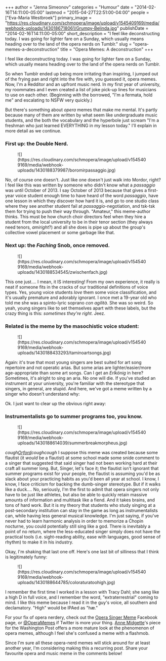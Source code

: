 +++
author = "Jenna Simeonov"
categories = "Humour"
date = "2014-02-16T14:11:00-05:00"
lastmod = "2015-04-27T22:51:00-04:00"
people = ["Eva-Maria Westbroek"]
primary_image = "https://res.cloudinary.com/schmopera/image/upload/v1545409169/media/webhook-uploads/1430186718061/Grumpy-Belinda.jpg"
publishDate = "2014-02-16T14:11:00-05:00"
short_description = "I feel like deconstructing today. I was going for lighter fare on a Sunday, which usually means heading over to the land of the opera nerds on Tumblr."
slug = "opera-memes-a-deconstruction"
title = "Opera Memes: A deconstruction"
+++

I feel like deconstructing today. I was going for lighter fare on a Sunday, which usually means heading over to the land of the opera nerds on Tumblr.

So when Tumblr ended up being more irritating than inspiring, I jumped out of the frying pan and right into the fire with, you guessed it, opera memes. Now, I'm a Redditor and an upfront music nerd. In my first year of university, my roommates and I even created a list of joke pick-up lines for musicians to use on each other. (Beginning with the borrowed, "I'm a fermata, hold me" and escalating to NSFW very quickly.)

But there's something about _opera_ memes that make me mental. It's partly because many of them are written by what seem like undergraduate music students, and the both the vocabulary and the hyperbole just scream "I'm a freshman who just learned EVERYTHING in my lesson today." I'll explain in more detail as we continue.

### First up: the Double Nerd.

<figure data-type="image">
![](https://res.cloudinary.com/schmopera/image/upload/v1545409169/media/webhook-uploads/1430188379987/boromirpassaggio.jpg)
</figure>

No, of course one doesn't. Just like one doesn't just walk into Mordor, right? I feel like this was written by someone who didn't know what a _passaggio_ was until October of 2013\. I say October of 2013 because that gives a first-year voice student enough time to have heard of the word _passaggio_, have one lesson in which they discover how hard it is, and go to one studio class where they see another student fail at _passaggio_-negotiation, and tsk-tsk them for trying to push their way through. "Amateur," this meme-author thinks. This must be how church choir directors feel when they hire a student from the local university to be in their tenor section (they always need tenors, _amiright_?) and all she does is pipe up about the group's collective vowel placement or some garbage like that.

### Next up: the _Faching_ Snob, once removed.

<figure data-type="image">
![](https://res.cloudinary.com/schmopera/image/upload/v1545409169/media/webhook-uploads/1430188534545/zwischenfach.jpg)
</figure>

This one just.... I mean, it IS interesting! From my own experience, it really is neat if someone fits in the cracks of our traditional definitions of voice types. Yes, young voice students _love_ them some voice classification, and it's usually premature and adorably ignorant. I once met a 19-year old who told me she was a spinto-lyric soprano _con agilità_. She was so weird. So yeah, young singers like to set themselves apart with these labels, but the crazy thing is this: _sometimes they're right_. Jeez.

### Related is the meme by the masochistic voice student:

<figure data-type="image">
![](https://res.cloudinary.com/schmopera/image/upload/v1545409169/media/webhook-uploads/1430188433293/taminoartsongs.jpg)
</figure>

Again: it's true that most young singers are best suited for art song repertoire and not operatic arias. But some arias are lighter/easier/more age-appropriate than some art songs. Can I get an _Erlkönig_ in here? Sometimes, it's alright to sing an aria. No one will die.
If you've studied an instrument at your university, you're familiar with the stereotype that singers, in general, are stupid. And here, we've got a meme written by a singer who doesn't understand why:



Ok. I just want to clear up the obvious right away: 

### Instrumentalists go to summer programs too, you know.

<figure data-type="image">
![](https://res.cloudinary.com/schmopera/image/upload/v1545409169/media/webhook-uploads/1430188614039/summerbreakmorpheus.jpg)
</figure>

*cough[Orford](http://www.arts-orford.org/en/)coughcough* I suppose this meme was created because some flautist (it _would_ be a flautist) at some school made some snide comment to a singer that suggested that said singer had not been working hard at their craft all summer long. But, Singer, let's face it; the flautist isn't ignorant that summer programs exist for your people, the flautist is assuming you'd be as slack about your practicing habits as you'd been all year at school. I know, I know, I face criticism for backing the dumb-singer stereotype. But if it walks like a duck.... No, seriously, I'm the first to admit that opera singers not only have to be just like athletes, but also be able to quickly retain massive amounts of information and multitask like a fiend. And it takes brains, and tons of hard work. But it is my theory that students who study singing at a post-secondary institution can stay in the game as long as instrumentalists can, while having less general musical knowledge. I'm just saying, if you've never had to learn harmonic analysis in order to memorize a Chopin nocturne, you could potentially still sing like a god. There is inevitably a point of no return, where the less-educated singer simply does not have the practical tools (i.e. sight-reading ability, ease with languages, good sense of rhythm) to make it in his industry.

Okay, I'm shaking that last one off. Here's one last bit of silliness that I think is legitimately funny:

<figure data-type="image">
![](https://res.cloudinary.com/schmopera/image/upload/v1545409169/media/webhook-uploads/1430188644785/coloraturatoohigh.jpg)
</figure>

I remember the first time I worked in a lesson with Tracy Dahl; she sang like a high D in full voice, and I remember the word, "extraterrestrial" coming to mind. I like this meme because I read it in the guy's voice, all southern and declamatory. "High" would be IPAed as "hæ."

For your fix of opera nerdery, check out the [Opera Singer Meme](https://www.facebook.com/OperaSingerMemes) Facebook page, or [@OperaMemes](https://twitter.com/OperaMemes) if Twitter is more your thing. [Anne Midgette](http://voices.washingtonpost.com/the-classical-beat/2010/03/opera_the_meme.html)'s piece for the Washington Post offers a more mature look at the phenomenon of opera memes, although I feel she's confused a meme with a flashmob.

Since I'm sure all these opera-nerd memes will stick around for at least another year, I'm considering making this a recurring post. Share your favourite opera and music meme in the comments below!
